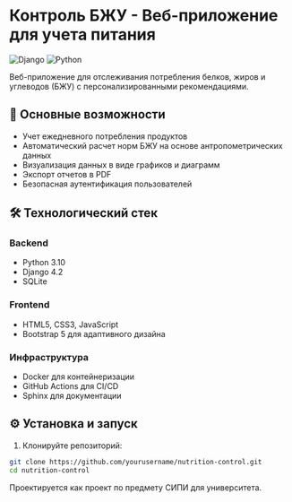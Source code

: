 # Контроль БЖУ - Веб-приложение для учета питания

![Django](https://img.shields.io/badge/Django-092E20?style=for-the-badge&logo=django&logoColor=white)
![Python](https://img.shields.io/badge/Python-3776AB?style=for-the-badge&logo=python&logoColor=white)

Веб-приложение для отслеживания потребления белков, жиров и углеводов (БЖУ) с персонализированными рекомендациями.

## 📌 Основные возможности

- Учет ежедневного потребления продуктов
- Автоматический расчет норм БЖУ на основе антропометрических данных
- Визуализация данных в виде графиков и диаграмм
- Экспорт отчетов в PDF
- Безопасная аутентификация пользователей

## 🛠 Технологический стек

### Backend
- Python 3.10
- Django 4.2
- SQLite 

### Frontend
- HTML5, CSS3, JavaScript
- Bootstrap 5 для адаптивного дизайна

### Инфраструктура
- Docker для контейнеризации
- GitHub Actions для CI/CD
- Sphinx для документации

## ⚙️ Установка и запуск

1. Клонируйте репозиторий:
```bash
git clone https://github.com/yourusername/nutrition-control.git
cd nutrition-control
```
Проектируется как проект по предмету СИПИ для университета.
